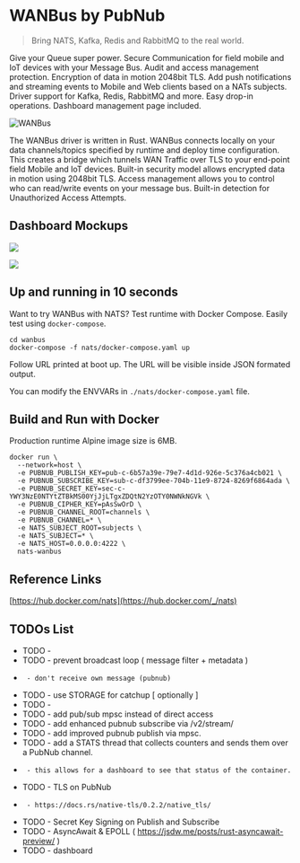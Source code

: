 # WANBus by PubNub
> Bring NATS, Kafka, Redis and RabbitMQ to the real world.

Give your Queue super power.
Secure Communication for field mobile and IoT devices with your Message Bus.
Audit and access management protection.
Encryption of data in motion 2048bit TLS.
Add push notifications and streaming events to Mobile and Web clients
based on a NATs subjects.
Driver support for Kafka, Redis, RabbitMQ and more.
Easy drop-in operations.
Dashboard management page included.

![WANBus](https://repository-images.githubusercontent.com/178954890/dcda8900-6ce9-11e9-9cc5-a6b7b476ad65)

The WANBus driver is written in Rust.
WANBus connects locally on your data channels/topics specified by runtime
and deploy time configuration.
This creates a bridge which tunnels WAN Traffic over TLS
to your end-point field Mobile and IoT devices.
Built-in security model allows encrypted data in motion using 2048bit TLS.
Access management allows you to control
who can read/write events on your message bus.
Built-in detection for Unauthorized Access Attempts.

## Dashboard Mockups

![](https://i.imgur.com/BjC73ZN.png)

![](https://i.imgur.com/qP6nNBr.png)

## Up and running in 10 seconds

Want to try WANBus with NATS?
Test runtime with Docker Compose.
Easily test using `docker-compose`.

```shell
cd wanbus
docker-compose -f nats/docker-compose.yaml up 
```

Follow URL printed at boot up.
The URL will be visible inside JSON formated output.

You can modify the ENVVARs in `./nats/docker-compose.yaml` file.

## Build and Run with Docker

Production runtime Alpine image size is 6MB.

```shell
docker run \
  --network=host \
  -e PUBNUB_PUBLISH_KEY=pub-c-6b57a39e-79e7-4d1d-926e-5c376a4cb021 \
  -e PUBNUB_SUBSCRIBE_KEY=sub-c-df3799ee-704b-11e9-8724-8269f6864ada \
  -e PUBNUB_SECRET_KEY=sec-c-YWY3NzE0NTYtZTBkMS00YjJjLTgxZDQtN2YzOTY0NWNkNGVk \
  -e PUBNUB_CIPHER_KEY=pAsSwOrD \
  -e PUBNUB_CHANNEL_ROOT=channels \
  -e PUBNUB_CHANNEL=* \
  -e NATS_SUBJECT_ROOT=subjects \
  -e NATS_SUBJECT=* \
  -e NATS_HOST=0.0.0.0:4222 \
  nats-wanbus
```

## Reference Links

[https://hub.docker.com/nats](https://hub.docker.com/_/nats)


## TODOs List

 - TODO - 
 - TODO - prevent broadcast loop ( message filter + metadata )
 -      - don't receive own message (pubnub)
 - TODO - use STORAGE for catchup [ optionally ]
 - TODO - 
 - TODO - add pub/sub mpsc instead of direct access
 - TODO - add enhanced pubnub subscribe via /v2/stream/
 - TODO - add improved pubnub publish via mpsc.
 - TODO - add a STATS thread that collects counters and sends them over a PubNub channel.
 -      - this allows for a dashboard to see that status of the container.
 - TODO - TLS on PubNub
 -      - https://docs.rs/native-tls/0.2.2/native_tls/
 - TODO - Secret Key Signing on Publish and Subscribe
 - TODO - AsyncAwait & EPOLL ( https://jsdw.me/posts/rust-asyncawait-preview/  )
 - TODO - dashboard
